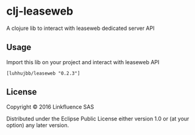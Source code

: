 # clj-leaseweb

A clojure lib to interact with leaseweb dedicated server API

## Usage

Import this lib on your project and interact with leaseweb API

	[luhhujbb/leaseweb "0.2.3"]

## License

Copyright © 2016 Linkfluence SAS

Distributed under the Eclipse Public License either version 1.0 or (at
your option) any later version.
